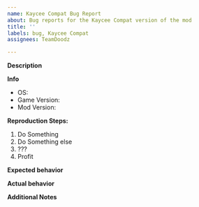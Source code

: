 ```yaml
---
name: Kaycee Compat Bug Report
about: Bug reports for the Kaycee Compat version of the mod
title: ''
labels: bug, Kaycee Compat
assignees: TeamDoodz

---
```


**Description**
<!-- Short summary of what the bug is. -->

**Info**
- OS:
- Game Version:
- Mod Version:

**Reproduction Steps:**
<!-- Please be as specific as you can. -->
1. Do Something
2. Do Something else
3. ???
4. Profit

**Expected behavior**
<!-- What would have happened, had this bug been fixed? -->

**Actual behavior**
<!-- What actually happened? -->

**Additional Notes**
<!-- Provide things like screenshots and BepInEx logs. -->
